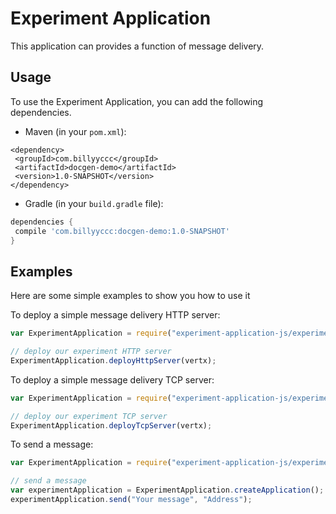 # Experiment Application

This application can provides a function of message delivery.

## Usage

To use the Experiment Application, you can add the following dependencies.

* Maven (in your `pom.xml`):

```
<dependency>
 <groupId>com.billyyccc</groupId>
 <artifactId>docgen-demo</artifactId>
 <version>1.0-SNAPSHOT</version>
</dependency>
```

* Gradle (in your `build.gradle` file):

```groovy
dependencies {
 compile 'com.billyyccc:docgen-demo:1.0-SNAPSHOT'
}
```

## Examples

Here are some simple examples to show you how to use it

To deploy a simple message delivery HTTP server:

```js
var ExperimentApplication = require("experiment-application-js/experiment_application");

// deploy our experiment HTTP server
ExperimentApplication.deployHttpServer(vertx);

```

To deploy a simple message delivery TCP server:

```js
var ExperimentApplication = require("experiment-application-js/experiment_application");

// deploy our experiment TCP server
ExperimentApplication.deployTcpServer(vertx);

```

To send a message:

```js
var ExperimentApplication = require("experiment-application-js/experiment_application");

// send a message
var experimentApplication = ExperimentApplication.createApplication();
experimentApplication.send("Your message", "Address");

```